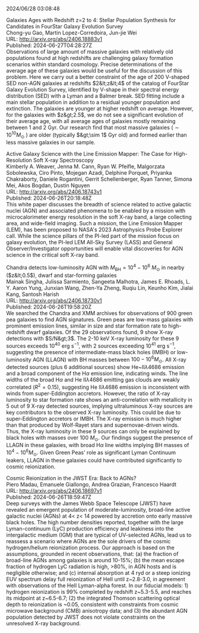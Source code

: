 2024/06/28 03:08:48  

Galaxies Ages with Redshift z=2 to 4: Stellar Population Synthesis for
  Candidates in FourStar Galaxy Evolution Survey  
Chong-yu Gao, Martin Lopez-Corredoira, Jun-jie Wei  
URL: http://arxiv.org/abs/2406.18883v1  
Published: 2024-06-27T04:28:27Z  
  Observations of large amount of massive galaxies with relatively old populations found at high redshifts are challenging galaxy formation scenarios within standard cosmology. Precise determinations of the average age of these galaxies would be useful for the discussion of this problem. Here we carry out a better constraint of the age of 200 V-shaped SED non-AGN galaxies at redshifts $2&lt;z&lt;4$ of the catalog of FourStar Galaxy Evolution Survey, identified by V-shape in their spectral energy distribution (SED) with a Lyman and a Balmer break. SED fitting include a main stellar population in addition to a residual younger population and extinction. The galaxies are younger at higher redshift on average. However, for the galaxies with $z&gt;2.5$, we do not see a significant evolution of their average age, with all average ages of galaxies mostly remaining between 1 and 2 Gyr. Our research find that most massive galaxies ($\sim 10^{10} M_\odot$ ) are older (typically $&gt;\sim 1$ Gyr old) and formed earlier than less massive galaxies in our sample.   

Active Galaxy Science with the Line Emission Mapper: The Case for
  High-Resolution Soft X-ray Spectroscopy  
Kimberly A. Weaver, Jenna M. Cann, Ryan W. Pfeifle, Malgorzata Sobolewska, Ciro Pinto, Mojegan Azadi, Delphine Porquet, Priyanka Chakraborty, Daniele Rogantini, Gerrit Schellenberger, Ryan Tanner, Simona Mei, Akos Bogdan, Dustin Nguyen  
URL: http://arxiv.org/abs/2406.18743v1  
Published: 2024-06-26T20:18:48Z  
  This white paper discusses the breadth of science related to active galactic nuclei (AGN) and associated phenomena to be enabled by a mission with microcalorimeter energy resolution in the soft X-ray band, a large collecting area, and wide-field imaging. Such a mission, the Line Emission Mapper (LEM), has been proposed to NASA's 2023 Astrophysics Probe Explorer call. While the science pillars of the PI-led part of the mission focus on galaxy evolution, the PI-led LEM All-Sky Survey (LASS) and General Observer/Investigator opportunities will enable vital discoveries for AGN science in the critical soft X-ray band.   

Chandra detects low-luminosity AGN with
  $M_\mathrm{BH}=10^{4}-10^{6}~M_\mathrm{\odot}$ in nearby ($z&lt;0.5$), dwarf and
  star-forming galaxies  
Mainak Singha, Julissa Sarmiento, Sangeeta Malhotra, James E. Rhoads, L. Y. Aaron Yung, Junxian Wang, Zhen-Ya Zheng, Ruqiu Lin, Keunho Kim, Jialai Kang, Santosh Harish  
URL: http://arxiv.org/abs/2406.18730v1  
Published: 2024-06-26T19:58:20Z  
  We searched the Chandra and XMM archives for observations of 900 green pea galaxies to find AGN signatures. Green peas are low-mass galaxies with prominent emission lines, similar in size and star formation rate to high-redshift dwarf galaxies. Of the 29 observations found, 9 show X-ray detections with $S/N&gt;3$. The 2-10 keV X-ray luminosity for these 9 sources exceeds $10^{40}~\mathrm{erg~s}^{-1}$, with 2 sources exceeding $10^{41}~\mathrm{erg~s}^{-1}$, suggesting the presence of intermediate-mass black holes (IMBH) or low-luminosity AGN (LLAGN) with BH masses between $100-10^6M_\mathrm{\odot}$. All X-ray detected sources (plus 6 additional sources) show He~II$\lambda4686$ emission and a broad component of the H$\alpha$ emission line, indicating winds. The line widths of the broad H$\alpha$ and He II$\lambda4686$ emitting gas clouds are weakly correlated ($R^{2}=0.15$), suggesting He II$\lambda4686$ emission is inconsistent with winds from super-Eddington accretors. However, the ratio of X-ray luminosity to star formation rate shows an anti-correlation with metallicity in 5 out of 9 X-ray detected sources, implying ultraluminous X-ray sources are key contributors to the observed X-ray luminosity. This could be due to super-Eddington accretors or IMBH. The X-ray emission is much higher than that produced by Wolf-Rayet stars and supernovae-driven winds. Thus, the X-ray luminosity in these 9 sources can only be explained by black holes with masses over $100~M_\mathrm{\odot}$. Our findings suggest the presence of LLAGN in these galaxies, with broad H$\alpha$ line widths implying BH masses of $10^4-10^6M_\mathrm{\odot}$. Given Green Peas' role as significant Lyman Continuum leakers, LLAGN in these galaxies could have contributed significantly to cosmic reionization.   

Cosmic Reionization in the JWST Era: Back to AGNs?  
Piero Madau, Emanuele Giallongo, Andrea Grazian, Francesco Haardt  
URL: http://arxiv.org/abs/2406.18697v1  
Published: 2024-06-26T18:59:47Z  
  Deep surveys with the James Webb Space Telescope (JWST) have revealed an emergent population of moderate-luminosity, broad-line active galactic nuclei (AGNs) at 4&lt; z&lt; 14 powered by accretion onto early massive black holes. The high number densities reported, together with the large Lyman-continuum (LyC) production efficiency and leakiness into the intergalactic medium (IGM) that are typical of UV-selected AGNs, lead us to reassess a scenario where AGNs are the sole drivers of the cosmic hydrogen/helium reionization process. Our approach is based on the assumptions, grounded in recent observations, that: (a) the fraction of broad-line AGNs among galaxies is around 10-15%; (b) the mean escape fraction of hydrogen LyC radiation is high, &gt;80%, in AGN hosts and is negligible otherwise; and (c) internal absorption at 4 ryd or a steep ionizing EUV spectrum delay full reionization of HeII until z~2.8-3.0, in agreement with observations of the HeII Lyman-alpha forest. In our fiducial models: 1) hydrogen reionization is 99% completed by redshift z~5.3-5.5, and reaches its midpoint at z~6.5-6.7; (2) the integrated Thomson scattering optical depth to reionization is ~0.05, consistent with constraints from cosmic microwave background (CMB) anisotropy data; and (3) the abundant AGN population detected by JWST does not violate constraints on the unresolved X-ray background.   

